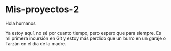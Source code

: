 # Mis-proyectos-2


Hola humanos

Ya estoy aquí, no sé por cuanto tiempo, pero espero que para siempre. 
Es mi primera incursión en Git y estoy más perdido que un burro en un garaje o Tarzán en el día de la madre.

